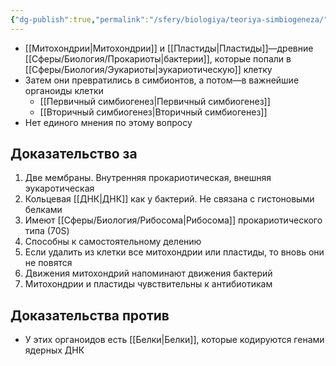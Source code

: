 ```yaml
---
{"dg-publish":true,"permalink":"/sfery/biologiya/teoriya-simbiogeneza/","tags":["Общаябиология"]}
---
```


- [[Митохондрии\|Митохондрии]] и [[Пластиды\|Пластиды]]—древние [[Сферы/Биология/Прокариоты\|бактерии]], которые попали в [[Сферы/Биология/Эукариоты\|эукариотическую]] клетку 
- Затем они превратились в симбионтов, а потом—в важнейшие органоиды клетки
	- [[Первичный симбиогенез\|Первичный симбиогенез]]
	- [[Вторичный симбиогенез\|Вторичный симбиогенез]]
- Нет единого мнения по этому вопросу 
## Доказательство за
1. Две мембраны. Внутренняя прокариотическая, внешняя эукаротическая
2. Кольцевая [[ДНК\|ДНК]] как у бактерий. Не связана с гистоновыми белками
3. Имеют [[Сферы/Биология/Рибосома\|Рибосома]] прокариотического типа (70S)
4. Способны к самостоятельному делению
5. Если удалить из клетки все митохондрии или пластиды, то вновь они не повятся
6. Движения митохондрий напоминают движения бактерий
7. Митохондрии и пластиды чувствительны к антибиотикам
## Доказательства против
- У этих органоидов есть [[Белки\|Белки]], которые кодируются генами ядерных ДНК